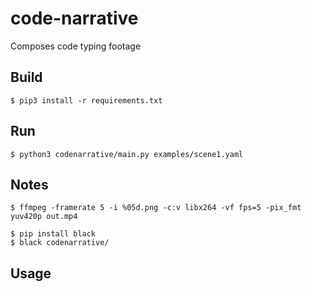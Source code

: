 # code-narrative

Composes code typing footage

## Build
```shell
$ pip3 install -r requirements.txt
```

## Run
```shell
$ python3 codenarrative/main.py examples/scene1.yaml 
```

## Notes
```shell
$ ffmpeg -framerate 5 -i %05d.png -c:v libx264 -vf fps=5 -pix_fmt yuv420p out.mp4
```

```shell
$ pip install black
$ black codenarrative/
```

## Usage

```yaml
```
